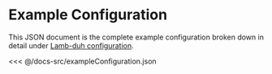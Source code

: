 # Example Configuration

This JSON document is the complete example configuration broken down in detail under [Lamb-duh configuration](./LambduhConfiguration.md).

<<< @/docs-src/exampleConfiguration.json
